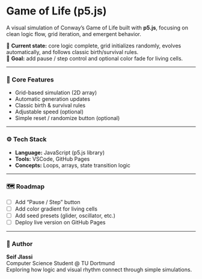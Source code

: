 # Game of Life (p5.js)

A visual simulation of Conway’s Game of Life built with **p5.js**, focusing on clean logic flow, grid iteration, and emergent behavior.

🌱 **Current state:** core logic complete, grid initializes randomly, evolves automatically, and follows classic birth/survival rules.  
🎯 **Goal:** add pause / step control and optional color fade for living cells.

---

### 🧠 Core Features
- Grid-based simulation (2D array)  
- Automatic generation updates  
- Classic birth & survival rules  
- Adjustable speed (optional)  
- Simple reset / randomize button (optional)

---

### ⚙️ Tech Stack
- **Language:** JavaScript (p5.js library)  
- **Tools:** VSCode, GitHub Pages  
- **Concepts:** Loops, arrays, state transition logic  

---

### 🗺️ Roadmap
- [ ] Add “Pause / Step” button  
- [ ] Add color gradient for living cells  
- [ ] Add seed presets (glider, oscillator, etc.)  
- [ ] Deploy live version on GitHub Pages  

---

### 👤 Author
**Seif Jlassi**  
Computer Science Student @ TU Dortmund  
Exploring how logic and visual rhythm connect through simple simulations.

